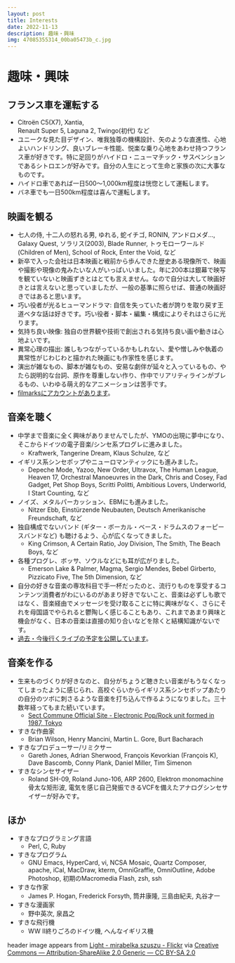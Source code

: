```yaml
---
layout: post
title: Interests
date: 2022-11-13
description: 趣味・興味
img: 47085355314_00ba05473b_c.jpg
---
```


# 趣味・興味

## フランス車を運転する

- Citroën C5(X7), Xantia,<br>Renault Super 5, Laguna 2, Twingo(初代) など
- ユニークな見た目デザイン、唯我独尊の機構設計、矢のような直進性、心地よいハンドリング、良いブレーキ性能、悦楽な乗り心地をあわせ持つフランス車が好きです。特に足回りがハイドロ・ニューマチック・サスペンションであるシトロエンが好みです。自分の人生にとって生命と家族の次に大事なものです。
- ハイドロ車であれば一日500〜1,000km程度は恍惚として運転します。
- バネ車でも一日500km程度は喜んで運転します。

## 映画を観る

- 七人の侍, 十二人の怒れる男, ゆれる, 蛇イチゴ, RONIN, アンドロメダ…, Galaxy Quest, ソラリス(2003), Blade Runner, トゥモローワールド (Children of Men), School of Rock, Enter the Void, など
- 新卒で入った会社は日本映画と戦前から歩んできた歴史ある現像所で、映画や撮影や現像の鬼みたいな人がいっぱいいました。年に200本は銀幕で映写を観ていないと映画ずきとはとても言えません。なので自分は大して映画好きとは言えないと思っていましたが、一般の基準に照らせば、普通の映画好きではあると思います。
- 巧い役者が光るヒューマンドラマ: 自信を失っていた者が誇りを取り戻す王道ベタな話は好きです。巧い役者・脚本・編集・構成によりそれはさらに光ります。
- 気持ち良い映像: 独自の世界観や技術で創出される気持ち良い画や動きは心地よいです。
- 異常心理の描出: 誰しもつながっているかもしれない、愛や憎しみや執着の異常性がじわじわと描かれた映画にも作家性を感じます。
- 演出が雑なもの、脚本が雑なもの、安易な劇伴が延々と入っているもの、やたら説明的な台詞、原作を尊重しない作り、作中でリアリティラインがブレるもの、いわゆる萌え的なアニメーションは苦手です。
- [filmarksにアカウントがあります](https://filmarks.com/users/mrmt)。

## 音楽を聴く

- 中学まで音楽に全く興味がありませんでしたが、YMOの出現に夢中になり、そこからドイツの電子音楽/シンセ系プログレに進みました。
  - Kraftwerk, Tangerine Dream, Klaus Schulze, など
- イギリス系シンセポップやニューロマンティックにも進みました。
  - Depeche Mode, Yazoo, New Order, Ultravox, The Human League, Heaven 17, Orchestral Manoeuvres in the Dark, Chris and Cosey, Fad Gadget, Pet Shop Boys, Scritti Politti, Ambitious Lovers, Underworld, I Start Counting, など
- ノイズ、メタルパーカッション、EBMにも進みました。
  - Nitzer Ebb, Einstürzende Neubauten, Deutsch Amerikanische Freundschaft, など
- 独自構成でないバンド (ギター・ボーカル・ベース・ドラムスのフォーピースバンドなど) も聴けるよう、心が広くなってきました。
  - King Crimson, A Certain Ratio, Joy Division, The Smith, The Beach Boys, など
- 各種プログレ、ボッサ、ソウルなどにも耳が広がりました。
  - Emerson Lake & Palmer, Magma, Sergio Mendes, Bebel Girberto, Pizzicato Five, The 5th Dimension, など
- 自分の好きな音楽の専攻科目で手一杯だったのと、流行りものを享受するコンテンツ消費者がわにいるのがあまり好きでないこと、音楽は必ずしも歌ではなく、音楽経由でメッセージを受け取ることに特に興味がなく、さらにそれを母国語でやられると鬱陶しく感じることもあり、これまであまり興味と機会がなく、日本の音楽は直接の知り合いなどを除くと結構知識がないです。
- [過去・今後行くライブの予定を公開しています](https://bit.ly/Music-Plans)。

## 音楽を作る

- 生来ものづくりが好きなのと、自分がちょうど聴きたい音楽がもうなくなってしまったように感じられ、高校ぐらいからイギリス系シンセポップあたりの自分のツボに刺さるような音楽を打ち込んで作るようになりました。三十数年経ってもまた続いています。
  - [Sect Commune Official Site - Electronic Pop/Rock unit formed in 1987, Tokyo](https://sect-commune.com/)
- すきな作曲家
  - Brian Wilson, Henry Mancini, Martin L. Gore, Burt Bacharach
- すきなプロデューサー/リミクサー
  - Gareth Jones, Adrian Sherwood, François Kevorkian (François K), Dave Bascomb, Conny Plank, Daniel Miller, Tim Simenon
- すきなシンセサイザー
  - Roland SH-09, Roland Juno-106, ARP 2600, Elektron monomachine<br>骨太な矩形波, 電気を感じ自己発振できるVCFを備えたアナログシンセサイザーが好みです。

## ほか

- すきなプログラミング言語
  - Perl, C, Ruby
- すきなプログラム
  - GNU Emacs, HyperCard, vi, NCSA Mosaic, Quartz Composer, apache, iCal, MacDraw, kterm, OmniGraffle, OmniOutline, Adobe Photoshop, 初期のMacromedia Flash, zsh, ssh
- すきな作家
  - James P. Hogan, Frederick Forsyth, 筒井康隆, 三島由紀夫, 丸谷才一
- すきな漫画家
  - 野中英次, 泉昌之
- すきな飛行機
  - WW II終りごろのドイツ機, へんなイギリス機

header image appears from [Light - mirabelka szuszu - Flickr](https://www.flickr.com/photos/_szuszu/47085355314) via [Creative Commons — Attribution-ShareAlike 2.0 Generic — CC BY-SA 2.0](https://creativecommons.org/licenses/by-sa/2.0/)
